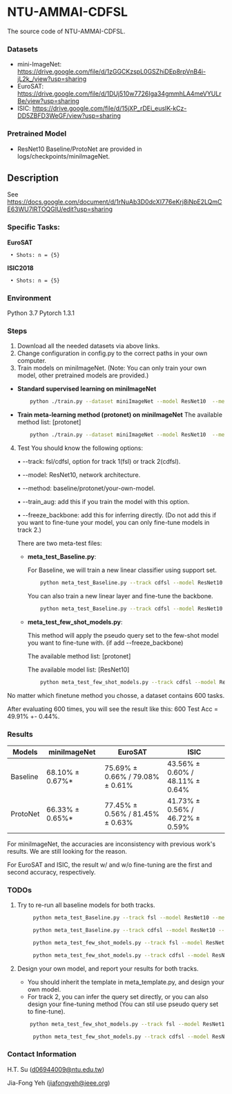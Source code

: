 # NTU-AMMAI-CDFSL

The source code of NTU-AMMAI-CDFSL.

### Datasets
   * mini-ImageNet: https://drive.google.com/file/d/1zGGCKzspL0GSZhiDEp8rpVnB4i-jL2k_/view?usp=sharing
   * EuroSAT: https://drive.google.com/file/d/1DUj510w7726Iga34gmmhLA4meVYULrBe/view?usp=sharing
   * ISIC: https://drive.google.com/file/d/15jXP_rDEi_eusIK-kCz-DD5ZBFD3WeGF/view?usp=sharing

### Pretrained Model
   * ResNet10 Baseline/ProtoNet are provided in logs/checkpoints/miniImageNet.

## Description
   See https://docs.google.com/document/d/1rNuAb3D0dcXI776eKrj8iNpE2LQmCE63WU7lRTOQGIU/edit?usp=sharing

### Specific Tasks:

   **EuroSAT**

     • Shots: n = {5}

   **ISIC2018**

     • Shots: n = {5}


### Environment
   Python 3.7
   Pytorch 1.3.1

### Steps
   1. Download all the needed datasets via above links.
   2. Change configuration in config.py to the correct paths in your own computer.
   3. Train models on miniImageNet. (Note: You can only train your own model, other pretrained models are provided.)
   - **Standard supervised learning on miniImageNet**

       ```bash
           python ./train.py --dataset miniImageNet --model ResNet10  --method baseline --train_aug
       ```
   - **Train meta-learning method (protonet) on miniImageNet**
   The available method list: [protonet]

       ```bash
           python ./train.py --dataset miniImageNet --model ResNet10  --method protonet --n_shot 5 --train_aug
       ```
   4. Test
      You should know the following options:

      • --track: fsl/cdfsl, option for track 1(fsl) or track 2(cdfsl).

      • --model: ResNet10, network architecture.

      • --method: baseline/protonet/your-own-model.

      • --train_aug: add this if you train the model with this option.

      • --freeze_backbone: add this for inferring directly. (Do not add this if you want to fine-tune your model, you can only fine-tune models in track 2.)

      There are two meta-test files:

      * **meta_test_Baseline.py**:
      
        For Baseline, we will train a new linear classifier using support set.

        ```bash
            python meta_test_Baseline.py --track cdfsl --model ResNet10 --method baseline  --train_aug --freeze_backbone
        ```
         You can also train a new linear layer and fine-tune the backbone.

        ```bash
            python meta_test_Baseline.py --track cdfsl --model ResNet10 --method baseline  --train_aug
        ```

      * **meta_test_few_shot_models.py**:
      
        This method will apply the pseudo query set to the few-shot model you want to fine-tune with. (if add --freeze_backbone)

        The available method list: [protonet]

        The available model list: [ResNet10]
        
        ```bash
            python meta_test_few_shot_models.py --track cdfsl --model ResNet10 --method protonet  --train_aug
        ```

   No matter which finetune method you chosse, a dataset contains 600 tasks.

   After evaluating 600 times, you will see the result like this: 600 Test Acc = 49.91% +- 0.44%.

### Results

| Models  | miniImageNet | EuroSAT | ISIC |
| ------------- | ------------- | ------------- | ------------- |
| Baseline | 68.10% ± 0.67%* | 75.69% ± 0.66% / 79.08% ± 0.61% | 43.56% ± 0.60% / 48.11% ± 0.64% | 
| ProtoNet | 66.33% ± 0.65%* | 77.45% ± 0.56% / 81.45% ± 0.63% | 41.73% ± 0.56% / 46.72% ± 0.59% |

For miniImageNet, the accuracies are inconsistency with previous work's results. We are still looking for the reason.

For EuroSAT and ISIC, the result w/ and w/o fine-tuning are the first and second accuracy, respectively.

### TODOs
   1. Try to re-run all baseline models for both tracks. 

      ```bash
           python meta_test_Baseline.py --track fsl --model ResNet10 --method baseline  --train_aug --freeze_backbone
      ```

      ```bash
           python meta_test_Baseline.py --track cdfsl --model ResNet10 --method baseline  --train_aug 
      ```

      ```bash
           python meta_test_few_shot_models.py --track fsl --model ResNet10 --method protonet  --train_aug --freeze_backbone
      ```

      ```bash
           python meta_test_few_shot_models.py --track cdfsl --model ResNet10 --method protonet  --train_aug
      ```

   2. Design your own model, and report your results for both tracks.
      - You should inherit the template in meta_template.py, and design your own model.
      - For track 2, you can infer the query set directly, or you can also design your fine-tuning method (You can stil use pseudo query set to fine-tune).

       ```bash
           python meta_test_few_shot_models.py --track fsl --model ResNet10 --method your_method  --train_aug --freeze_backbone
      ```

      ```bash
           python meta_test_few_shot_models.py --track cdfsl --model ResNet10 --method your_method  --train_aug
      ```

### Contact Information
   H.T. Su (d06944009@ntu.edu.tw)

   Jia-Fong Yeh (jiafongyeh@ieee.org)
